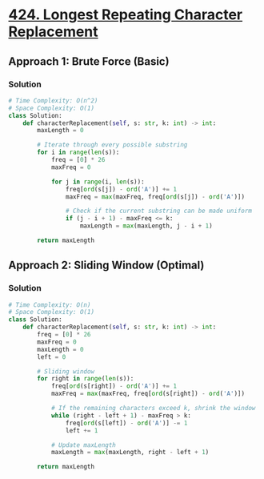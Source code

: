 # [424. Longest Repeating Character Replacement](https://leetcode.com/problems/longest-repeating-character-replacement/)

## Approach 1: Brute Force (Basic)

### Solution
```python
# Time Complexity: O(n^2)
# Space Complexity: O(1)
class Solution:
    def characterReplacement(self, s: str, k: int) -> int:
        maxLength = 0

        # Iterate through every possible substring
        for i in range(len(s)):
            freq = [0] * 26
            maxFreq = 0

            for j in range(i, len(s)):
                freq[ord(s[j]) - ord('A')] += 1
                maxFreq = max(maxFreq, freq[ord(s[j]) - ord('A')])

                # Check if the current substring can be made uniform
                if (j - i + 1) - maxFreq <= k:
                    maxLength = max(maxLength, j - i + 1)

        return maxLength
```

## Approach 2: Sliding Window (Optimal)

### Solution
```python
# Time Complexity: O(n)
# Space Complexity: O(1)
class Solution:
    def characterReplacement(self, s: str, k: int) -> int:
        freq = [0] * 26
        maxFreq = 0
        maxLength = 0
        left = 0

        # Sliding window
        for right in range(len(s)):
            freq[ord(s[right]) - ord('A')] += 1
            maxFreq = max(maxFreq, freq[ord(s[right]) - ord('A')])

            # If the remaining characters exceed k, shrink the window
            while (right - left + 1) - maxFreq > k:
                freq[ord(s[left]) - ord('A')] -= 1
                left += 1

            # Update maxLength
            maxLength = max(maxLength, right - left + 1)

        return maxLength
```

